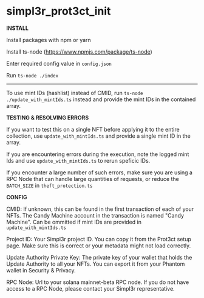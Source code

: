 # simpl3r_prot3ct_init

**INSTALL**


Install packages with npm or yarn

Install ts-node (https://www.npmjs.com/package/ts-node)

Enter required config value in `config.json`

Run `ts-node ./index`

-------------------

To use mint IDs (hashlist) instead of CMID, run `ts-node ./update_with_mintIds.ts` instead and provide the mint IDs in the contained array.


**TESTING & RESOLVING ERRORS**

If you want to test this on a single NFT before applying it to the entire collection, use `update_with_mintIds.ts` and provide a single mint ID in the array.

If you are encountering errors during the execution, note the logged mint Ids and use `update_with_mintIds.ts` to rerun speficic IDs.

If you encounter a large number of such errors, make sure you are using a RPC Node that can handle large quantities of requests, or reduce the `BATCH_SIZE` in `theft_protection.ts`


**CONFIG**



CMID: If unknown, this can be found in the first transaction of each of your NFTs. The Candy Machine account in the transaction is named "Candy Machine". Can be ommitted if mint IDs are provided in `update_with_mintIds.ts`

Project ID: Your Simpl3r project ID. You can copy it from the Prot3ct setup page. Make sure this is correct or your metadata might not load correctly.

Update Authority Private Key: The private key of your wallet that holds the Update Authority to all your NFTs. You can export it from your Phantom wallet in Security & Privacy.

RPC Node: Url to your solana mainnet-beta RPC node. If you do not have access to a RPC Node, please contact your Simpl3r representative.
